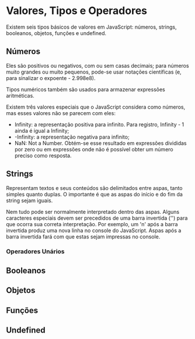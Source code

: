 # Valores, Tipos e Operadores

Existem seis tipos básicos de valores em JavaScript: números, strings, booleanos, objetos, funções e undefined.

## Números

Eles são positivos ou negativos, com ou sem casas decimais; para números muito grandes ou muito pequenos, pode-se usar notações científicas (e, para sinalizar o expoente - 2.998e8).

Tipos numéricos também são usados para armazenar expressões aritméticas.

Existem três valores especiais que o JavaScript considera como números, mas esses valores não se parecem com eles:

* Infinity: a representação positiva para infinito. Para registro, Infinity - 1 ainda é igual a Infinity;
* -Infinity: a representação negativa para infinito;
* NaN: Not a Number. Obtém-se esse resultado em expressões divididas por zero ou em expressões onde não é possível obter um número preciso como resposta.

## Strings

Representam textos e seus conteúdos são delimitados entre aspas, tanto simples quanto duplas. O importante é que as aspas do início e do fim da string sejam iguais.

Nem tudo pode ser normalmente interpretado dentro das aspas. Alguns caracteres especiais devem ser precedidos de uma barra invertida ('\') para que ocorra sua correta interpretação. Por exemplo, um 'n' após a barra invertida produz uma nova linha no console do JavaScript. Aspas após a barra invertida fará com que estas sejam impressas no console.

### Operadores Unários

## Booleanos


## Objetos


## Funções


## Undefined